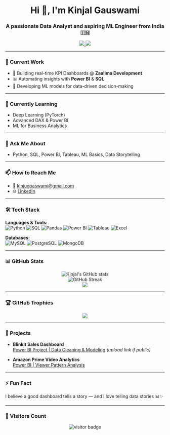 <h1 align="center">Hi 👋, I'm Kinjal Gauswami</h1>
<h3 align="center">A passionate Data Analyst and aspiring ML Engineer from India 🇮🇳</h3>

<p align="center">
  <a href="https://linkedin.com/in/kinjalgauswami" target="_blank">
    <img src="https://img.shields.io/badge/LinkedIn-0077B5?style=flat&logo=linkedin&logoColor=white"/>
  </a>
  <a href="mailto:kinjugoaswami@gmail.com">
    <img src="https://img.shields.io/badge/Email-D14836?style=flat&logo=gmail&logoColor=white"/>
  </a>
</p>

---

### 🔭 Current Work
- 🎯 Building real-time KPI Dashboards @ **Zaalima Development**
- 📊 Automating insights with **Power BI** & **SQL**
- 🧠 Developing ML models for data-driven decision-making

---

### 🌱 Currently Learning
- Deep Learning (PyTorch)
- Advanced DAX & Power BI
- ML for Business Analytics

---

### 💬 Ask Me About
- Python, SQL, Power BI, Tableau, ML Basics, Data Storytelling

---

### 📫 How to Reach Me
- 📧 kinjugoaswami@gmail.com
- 🌐 [LinkedIn](https://linkedin.com/in/kinjalgauswami)

---

### 🛠️ Tech Stack

**Languages & Tools:**  
![Python](https://img.shields.io/badge/-Python-3776AB?style=flat&logo=python&logoColor=white)
![SQL](https://img.shields.io/badge/-SQL-4479A1?style=flat&logo=postgresql&logoColor=white)
![Pandas](https://img.shields.io/badge/-Pandas-150458?style=flat&logo=pandas)
![Power BI](https://img.shields.io/badge/-PowerBI-F2C811?style=flat&logo=powerbi&logoColor=black)
![Tableau](https://img.shields.io/badge/-Tableau-E97627?style=flat&logo=tableau&logoColor=white)
![Excel](https://img.shields.io/badge/-Excel-217346?style=flat&logo=microsoft-excel&logoColor=white)

**Databases:**  
![MySQL](https://img.shields.io/badge/-MySQL-4479A1?style=flat&logo=mysql&logoColor=white)
![PostgreSQL](https://img.shields.io/badge/-PostgreSQL-336791?style=flat&logo=postgresql&logoColor=white)
![MongoDB](https://img.shields.io/badge/-MongoDB-47A248?style=flat&logo=mongodb&logoColor=white)

---

### 📊 GitHub Stats

<p align="center">
  <img src="https://github-readme-stats.vercel.app/api?username=kinjalgauswami&show_icons=true&theme=radical" alt="Kinjal's GitHub stats" />
  <br/>
  <img src="https://github-readme-streak-stats.herokuapp.com/?user=kinjalgauswami&theme=radical" alt="GitHub Streak"/>
  <br/>
  <img src="https://github-readme-stats.vercel.app/api/top-langs/?username=kinjalgauswami&layout=compact&theme=radical" />
</p>

---

### 🏆 GitHub Trophies

<p align="center">
  <img src="https://github-profile-trophy.vercel.app/?username=kinjalgauswami&theme=gruvbox&margin-w=10" />
</p>

---

### 📁 Projects

- **Blinkit Sales Dashboard**  
  [Power BI Project | Data Cleaning & Modeling](#) *(upload link if public)*

- **Amazon Prime Video Analytics**  
  [Power BI | Viewer Pattern Analysis](#)

---

### ⚡ Fun Fact
I believe a good dashboard tells a story — and I love telling data stories 📊✨

---

### 🚀 Visitors Count
<p align="center">
  <img src="https://komarev.com/ghpvc/?username=kinjalgauswami&label=Profile%20views&color=0e75b6&style=flat" alt="visitor badge" />
</p>
